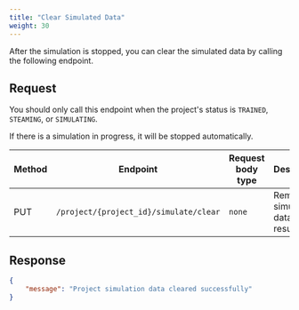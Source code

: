 ```yaml
---
title: "Clear Simulated Data"
weight: 30
---
```


After the simulation is stopped, you can clear the simulated data by calling the following endpoint.

## Request

You should only call this endpoint when the project's status is `TRAINED`, `STEAMING`, or `SIMULATING`.

If there is a simulation in progress, it will be stopped automatically.

| Method | Endpoint | Request body type | Description |
| ------ | -------- | ----------------- | ----------- |
| PUT | `/project/{project_id}/simulate/clear` | `none` | Remove all simulated data and results |

## Response

```json
{
    "message": "Project simulation data cleared successfully"
}
```
